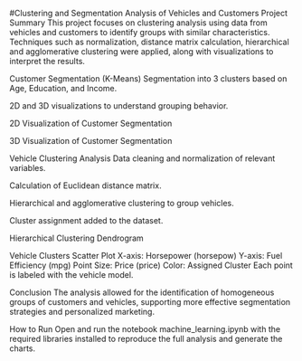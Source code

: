 #Clustering and Segmentation Analysis of Vehicles and Customers
Project Summary
This project focuses on clustering analysis using data from vehicles and customers to identify groups with similar characteristics. Techniques such as normalization, distance matrix calculation, hierarchical and agglomerative clustering were applied, along with visualizations to interpret the results.

Customer Segmentation (K-Means)
Segmentation into 3 clusters based on Age, Education, and Income.

2D and 3D visualizations to understand grouping behavior.

2D Visualization of Customer Segmentation


3D Visualization of Customer Segmentation


Vehicle Clustering Analysis
Data cleaning and normalization of relevant variables.

Calculation of Euclidean distance matrix.

Hierarchical and agglomerative clustering to group vehicles.

Cluster assignment added to the dataset.

Hierarchical Clustering Dendrogram


Vehicle Clusters Scatter Plot
X-axis: Horsepower (horsepow)
Y-axis: Fuel Efficiency (mpg)
Point Size: Price (price)
Color: Assigned Cluster
Each point is labeled with the vehicle model.



Conclusion
The analysis allowed for the identification of homogeneous groups of customers and vehicles, supporting more effective segmentation strategies and personalized marketing.

How to Run
Open and run the notebook machine_learning.ipynb with the required libraries installed to reproduce the full analysis and generate the charts.
